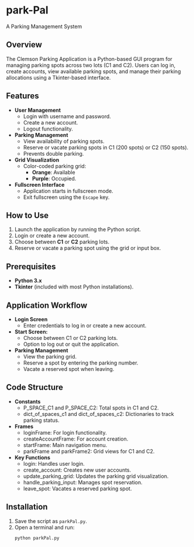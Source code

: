 # park-Pal
A Parking Management System 

## Overview
The Clemson Parking Application is a Python-based GUI program for managing parking spots across two lots (C1 and C2). Users can log in, create accounts, view available parking spots, and manage their parking allocations using a Tkinter-based interface.

## Features
- **User Management**
  - Login with username and password.
  - Create a new account.
  - Logout functionality.
- **Parking Management**
  - View availability of parking spots.
  - Reserve or vacate parking spots in C1 (200 spots) or C2 (150 spots).
  - Prevents double parking.
- **Grid Visualization**
  - Color-coded parking grid:
    - **Orange**: Available
    - **Purple**: Occupied.
- **Fullscreen Interface**
  - Application starts in fullscreen mode.
  - Exit fullscreen using the `Escape` key.

## How to Use
1. Launch the application by running the Python script.
2. Login or create a new account.
3. Choose between **C1** or **C2** parking lots.
4. Reserve or vacate a parking spot using the grid or input box.

## Prerequisites
- **Python 3.x**
- **Tkinter** (included with most Python installations).

## Application Workflow
- **Login Screen**
  - Enter credentials to log in or create a new account.
- **Start Screen:**
  - Choose between C1 or C2 parking lots.
  - Option to log out or quit the application.
- **Parking Management**
  - View the parking grid.
  - Reserve a spot by entering the parking number.
  - Vacate a reserved spot when leaving.

## Code Structure

- **Constants**
  - P_SPACE_C1 and P_SPACE_C2: Total spots in C1 and C2.
  - dict_of_spaces_c1 and dict_of_spaces_c2: Dictionaries to track parking status.
- **Frames**
  - loginFrame: For login functionality.
  - createAccountFrame: For account creation.
  - startFrame: Main navigation menu.
  - parkFrame and parkFrame2: Grid views for C1 and C2.
- **Key Functions**
  - login: Handles user login.
  - create_account: Creates new user accounts.
  - update_parking_grid: Updates the parking grid visualization.
  - handle_parking_input: Manages spot reservation.
  - leave_spot: Vacates a reserved parking spot.

## Installation
1. Save the script as `parkPal.py`.
2. Open a terminal and run:
   ```bash
   python parkPal.py
